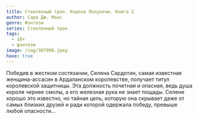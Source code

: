 ```yaml
---
title: Стеклянный трон. Корона Полуночи. Книга 2
author: Сара Дж. Маас
genre: Фэнтези
series: Стеклянный трон
tags:
  - 18+
  - фэнтези
image: /img/307996.jpeg
have: true
---
```

Победив в жестком состязании, Селена Сардотин, самая известная женщина-ассасин в Ардаланском королевстве, получает титул королевской защитницы. Эта должность почетная и опасная, ведь душа короля чернее смолы, а его железная рука не знает пощады. Селене хорошо это известно, но тайная цель, которую она скрывает даже от самых близких друзей и ради которой одержала победу, превыше любой опасности…